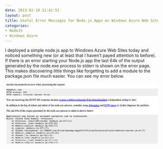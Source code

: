 ```yaml
---
date: 2013-02-10 11:41:51
layout: post
title: Useful Error Messages for Node.js Apps on Windows Azure Web Sites
categories:
- NodeJS
- Windows Azure
---
```


I deployed a simple node.js app to Windows Azure Web Sites today and noticed something new (or at least that I haven't payed attention to before). If there is an error starting your Node.js app the last 64k of the output generated by the node.exe process to stderr is shown on the error page. This makes discovering little things like forgetting to add a module to the package.json file much easier. You can see my error below.

[![IIS Node Error](/images/2013/02/screen-shot-2013-02-10-at-2-39-03-pm.png)](/images/2013/02/screen-shot-2013-02-10-at-2-39-03-pm.png)
